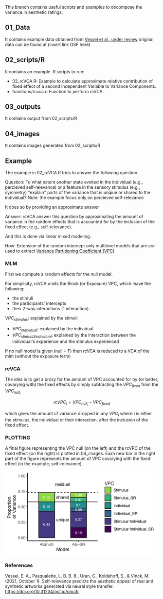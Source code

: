This branch contains useful scripts and examples to decompose the variance in aesthetic ratings.

## 01_Data

It contains example data obtained from [Vessel et al., under review](https://psyarxiv.com/pnu3r/) original data can be found at (insert link OSF here)

## 02_scripts/R

It contains an example .R scripts to run:

+ 02_rcVCA.R: Example to calculate approximate relative contribution of fixed effect of a second Independent Variable to Variance Components. 
+ functions/rcvca.r: Function to perform rcVCA.

## 03_outputs

It contains output from 02_scripts/R

## 04_images

It contains images generated from 02_scripts/R

## Example

The example in 02_rcVCA.R tries to answer the following question.

Question:
To what extent another state evoked in the individual (e.g., percieved self-relevance) or a feature in the sensory stimulus (e.g., symmetry) "explain" parts of the variance that is unqiue or shared to the individual? 
Note: the example focus only on percieved self-relevance

It does so by providing an approximate answer

Answer:
rcVCA answer this question by approximating the amount of variance in the random effects that is accounted for by the inclusion of the fixed effect (e.g., self-relevance).

And this is done via linear mixed modeling.

How:
Extension of the random intercept only multilevel models that are are used to extract  [Variance Partitioning Coefficient (VPC)](_https://pubmed.ncbi.nlm.nih.gov/31898288/)


### MLM

First we compute a random effects for the null model.

For simplicity, rcVCA omits the Block (or Exposure) VPC, which leave the following:

+ the stimuli
+ the participants' intercepts
+ their 2-way interactions (1 interaction). 

$VPC_{stimulus}$: explained by the stimuli
+ $VPC_{individual}$: explained by the individual
+ $VPC_{stimulsXindividual}$: explained by the interaction between the individual's experience and the stimulus experienced

If no null model is given (null = F) then rcVCA is reduced to a VCA of the mlm (without the exposure term)

### rcVCA

The idea is to get a proxy for the amount of VPC accounted for by (or better, covarying with) the fixed effects by simply subtracting the $VPC_{fixed}$ from the $VPC_{null_{i}}$

$$rcVPC_{i} = VPC_{null_{i}} - VPC_{fixed}$$

which gives the amount of variance dropped in any $VPC_{i}$ where i is either the stimulus, the individual or their interaction, after the inclusion of the fixed effect.

### PLOTTING

A final figure representing the VPC null (on the left) and the rcVPC of the fixed effect (on the right) is plotted in 04_images. Eaxh new bar in the right part of the figure represents the amount of VPC covarying with the fixed effect (in the example, self-relevance). 

![Alt text](04_images/02_fig1_rcVCA.jpg)

###  References

Vessel, E. A., Pasqualette, L. B. B. B., Uran, C., Koldehoff, S., & Vinck, M. (2021, October 1). Self-relevance predicts the aesthetic appeal of real and synthetic artworks generated via neural style transfer. https://doi.org/10.31234/osf.io/pnu3r




